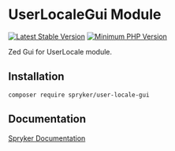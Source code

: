 # UserLocaleGui Module
[![Latest Stable Version](https://poser.pugx.org/spryker/user-locale-gui/v/stable.svg)](https://packagist.org/packages/spryker/user-locale-gui)
[![Minimum PHP Version](https://img.shields.io/badge/php-%3E%3D%207.3-8892BF.svg)](https://php.net/)

Zed Gui for UserLocale module.

## Installation

```
composer require spryker/user-locale-gui
```

## Documentation

[Spryker Documentation](https://academy.spryker.com/developing_with_spryker/module_guide/modules.html)
